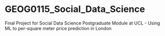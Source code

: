 # GEOG0115_Social_Data_Science
Final Project for Social Data Science Postgraduate Module at UCL - Using ML to per-square meter price prediction in London
